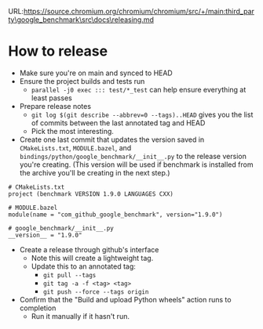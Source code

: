 URL:https://source.chromium.org/chromium/chromium/src/+/main:third_party\google_benchmark\src\docs\releasing.md
# How to release

* Make sure you're on main and synced to HEAD
* Ensure the project builds and tests run
    * `parallel -j0 exec ::: test/*_test` can help ensure everything at least
      passes
* Prepare release notes
    * `git log $(git describe --abbrev=0 --tags)..HEAD` gives you the list of
      commits between the last annotated tag and HEAD
    * Pick the most interesting.
* Create one last commit that updates the version saved in `CMakeLists.txt`, `MODULE.bazel`,
  and `bindings/python/google_benchmark/__init__.py` to the release version you're creating.
  (This version will be used if benchmark is installed from the archive you'll be creating
  in the next step.)

```
# CMakeLists.txt
project (benchmark VERSION 1.9.0 LANGUAGES CXX)
```

```
# MODULE.bazel
module(name = "com_github_google_benchmark", version="1.9.0")
```

```
# google_benchmark/__init__.py
__version__ = "1.9.0"
```

* Create a release through github's interface
    * Note this will create a lightweight tag.
    * Update this to an annotated tag:
      * `git pull --tags`
      * `git tag -a -f <tag> <tag>`
      * `git push --force --tags origin`
* Confirm that the "Build and upload Python wheels" action runs to completion
    * Run it manually if it hasn't run.
